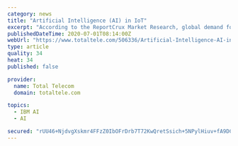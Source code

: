 ```yaml
---
category: news
title: "Artificial Intelligence (AI) in IoT"
excerpt: "According to the ReportCrux Market Research, global demand for artificial intelligence in IoT market was valued at approximately USD 2.64 Billion in 2019 and is expected to generate revenue of around USD 15."
publishedDateTime: 2020-07-01T08:14:00Z
webUrl: "https://www.totaltele.com/506336/Artificial-Intelligence-AI-in-IoT"
type: article
quality: 34
heat: 34
published: false

provider:
  name: Total Telecom
  domain: totaltele.com

topics:
  - IBM AI
  - AI

secured: "rUU46+NjdvgXskmr4FFzZ0IbOFrDrb7T72KwQretSsich+5NPylHiuv+fA9DC8L8efgaBQocc6L/9nEct8BdbX5orcFqgQq/of/Ge5iZxwddjaCavh2opD1ONqqgwQjfbLA+E3U+pkg2yJbXC9uqTH97JS504pa2i5CeSk6SzsABoz8p8KmlRpYVOjnG25WuR4HRfTKs2ggtFuT93EykrPgjAVdqaqs1Sz4Lppg7vmMUwvsCPqH92jbvdwBnb6AJe2DNq783yo6VXCurdF/BFFHFfz6PrsNpudbObThR/ybuQlJI0Qtuc/ArIsVZiP0Eo241m5TFzyXJ2ptL7pU4UQ==;xO72+wLiq0FuvyG7GkLxng=="
---
```


